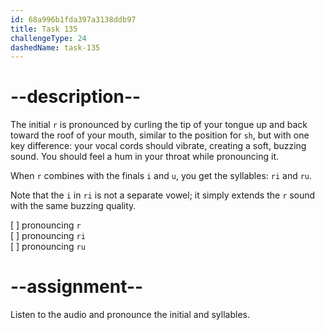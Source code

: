 ```yaml
---
id: 68a996b1fda397a3138ddb97
title: Task 135
challengeType: 24
dashedName: task-135
---
```


<!--SPEAKING-->

<!-- (Audio) A: r, ri, ru -->

# --description--

The initial `r` is pronounced by curling the tip of your tongue up and back toward the roof of your mouth, similar to the position for `sh`, but with one key difference: your vocal cords should vibrate, creating a soft, buzzing sound.  You should feel a hum in your throat while pronouncing it.

When `r` combines with the finals `i` and `u`, you get the syllables: `ri` and `ru`.

Note that the `i` in `ri` is not a separate vowel; it simply extends the `r` sound with the same buzzing quality.

[ ] pronouncing `r`  
[ ] pronouncing `ri`  
[ ] pronouncing `ru`

# --assignment--

Listen to the audio and pronounce the initial and syllables.
